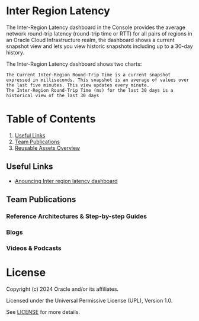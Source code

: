 #  Inter Region Latency

The Inter-Region Latency dashboard in the Console provides the average network round-trip latency (round-trip time or RTT) for all pairs of regions  in an Oracle Cloud Infrastructure realm, the dashboard shows a current snapshot view and lets you view historic snapshots including up to a 30-day history.

The Inter-Region Latency dashboard shows two charts:

    The Current Inter-Region Round-Trip Time is a current snapshot expressed in milliseconds. This snapshot is an average of values over the last five minutes. This view updates every minute.
    The Inter-Region Round-Trip Time (ms) for the last 30 days is a historical view of the last 30 days

# Table of Contents
 
1. [Useful Links](#useful-links)
2. [Team Publications](#team-publications)
3. [Reusable Assets Overview](#reusable-assets-overviewdef)
 
## Useful Links
- [Anouncing Inter region latency dashboard](https://blogs.oracle.com/cloud-infrastructure/post/announcing-the-inter-region-latency-dashboard-for-oracle-cloud-infrastructure)

## Team Publications

### Reference Architectures & Step-by-step Guides


### Blogs
 



### Videos & Podcasts



# License

Copyright (c) 2024 Oracle and/or its affiliates.

Licensed under the Universal Permissive License (UPL), Version 1.0.

See [LICENSE](https://github.com/oracle-devrel/technology-engineering/blob/main/LICENSE) for more details.
